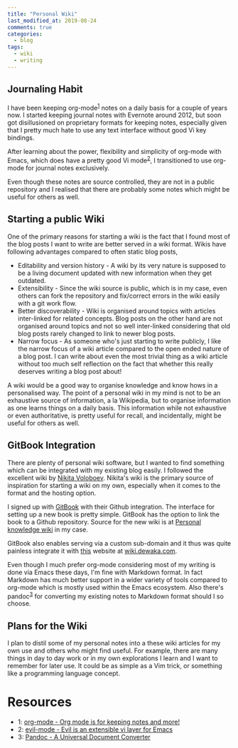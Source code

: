 ```yaml
---
title: "Personal Wiki"
last_modified_at: 2019-08-24
comments: true
categories:
  - blog
tags:
  - wiki
  - writing
---
```


## Journaling Habit

<!-- A bit of history on my personal habits when it comes to keeping notes. -->

I have been keeping org-mode<sup>[1](#org-mode)</sup> notes on a daily basis for
a couple of years now. I started keeping journal notes with Evernote around
2012, but soon got disillusioned on proprietary formats for keeping notes,
especially given that I pretty much hate to use any text interface without good
Vi key bindings.

After learning about the power, flexibility and simplicity of org-mode with
Emacs, which does have a pretty good Vi mode<sup>[2](#evil-mode)</sup>, I
transitioned to use org-mode for journal notes exclusively.

Even though these notes are source controlled, they are not in a public
repository and I realised that there are probably some notes which might be
useful for others as well.

## Starting a public Wiki

<!-- Why start a wiki now? -->

One of the primary reasons for starting a wiki is the fact that I found most of
the blog posts I want to write are better served in a wiki format. Wikis have
following advantages compared to often static blog posts,

- Editability and version history - A wiki by its very nature is supposed to be
  a living document updated with new information when they get outdated. 
- Extensibility - Since the wiki source is public, which is in my case, even
  others can fork the repository and fix/correct errors in the wiki easily with
  a git work flow.
- Better discoverability - Wiki is organised around topics with articles
  inter-linked for related concepts. Blog posts on the other hand are not
  organised around topics and not so well inter-linked considering that old blog
  posts rarely changed to link to newer blog posts.
- Narrow focus - As someone who's just starting to write publicly, I like the
  narrow focus of a wiki article compared to the open ended nature of a blog
  post. I can write about even the most trivial thing as a wiki article without
  too much self reflection on the fact that whether this really deserves writing
  a blog post about!

A wiki would be a good way to organise knowledge and know hows in a personalised
way. The point of a personal wiki in my mind is not to be an exhaustive source
of information, a la Wikipedia, but to organise information as one learns things
on a daily basis. This information while not exhaustive or even authoritative,
is pretty useful for recall, and incidentally, might be useful for others as
well.

## GitBook Integration

<!-- Where did I get the inspiration from? -->

There are plenty of personal wiki software, but I wanted to find something which
can be integrated with my existing blog easily. I followed the excellent wiki by
[Nikita Voloboev](https://wiki.nikitavoloboev.xyz/). Nikita's wiki is the
primary source of inspiration for starting a wiki on my own, especially when it
comes to the format and the hosting option.

<!-- What did I do? -->

I signed up with [GitBook](https://www.gitbook.com) with their Github
integration. The interface for setting up a new book is pretty simple. GitBook
has the option to link the book to a Github repository. Source for the new wiki
is at [Personal knowledge wiki](https://github.com/dewaka/wiki) in my case.

GitBook also enables serving via a custom sub-domain and it thus was quite
painless integrate it with [this](https://dewaka.com) website at
[wiki.dewaka.com](https://wiki.dewaka.com).

Even though I much prefer org-mode considering most of my writing is done via
Emacs these days, I'm fine with Markdown format. In fact Markdown has much
better support in a wider variety of tools compared to org-mode which is mostly
used within the Emacs ecosystem. Also there's pandoc<sup>[3](#pandoc)</sup> for
converting my existing notes to Markdown format should I so choose.

<!-- What do I plan to write about? -->

## Plans for the Wiki

I plan to distil some of my personal notes into a these wiki articles for my own
use and others who might find useful. For example, there are many things in day
to day work or in my own explorations I learn and I want to remember for later
use. It could be as simple as a Vim trick, or something like a programming
language concept.

# Resources

- <a name="org-mode">1</a>: [org-mode - Org mode is for keeping notes and more!](https://orgmode.org/)
- <a name="evil-mode">2</a>: [evil-mode - Evil is an extensible vi layer for Emacs](https://www.emacswiki.org/emacs/Evil)
- <a name="pandoc">3</a>: [Pandoc - A Universal Document Converter](https://pandoc.org/)
